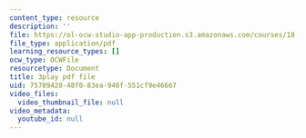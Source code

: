 ```yaml
---
content_type: resource
description: ''
file: https://ol-ocw-studio-app-production.s3.amazonaws.com/courses/18-03sc-differential-equations-fall-2011/7578942048f083ea946f551cf9e46667_vP-oRQqmeg4.pdf
file_type: application/pdf
learning_resource_types: []
ocw_type: OCWFile
resourcetype: Document
title: 3play pdf file
uid: 75789420-48f0-83ea-946f-551cf9e46667
video_files:
  video_thumbnail_file: null
video_metadata:
  youtube_id: null
---
```

